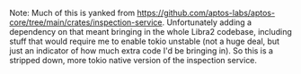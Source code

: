 Note: Much of this is yanked from https://github.com/aptos-labs/aptos-core/tree/main/crates/inspection-service. Unfortunately adding a dependency on that meant bringing in the whole Libra2 codebase, including stuff that would require me to enable tokio unstable (not a huge deal, but just an indicator of how much extra code I'd be bringing in). So this is a stripped down, more tokio native version of the inspection service.
